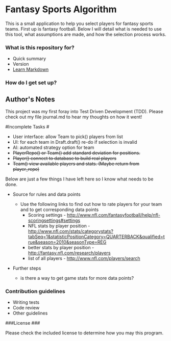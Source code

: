 # Fantasy Sports Algorithm #

This is a small application to help you select players for fantasy sports teams. 
First up is fantasy football. Below I will detail what is needed to use this 
tool, what assumptions are made, and how the selection process works. 

### What is this repository for? ###

* Quick summary
* Version
* [Learn Markdown](https://bitbucket.org/tutorials/markdowndemo)

### How do I get set up? ###

## Author's Notes ##
This project was my first foray into Test Driven Development (TDD).
Please check out my file journal.md to hear my thoughts on how it went!

#Incomplete Tasks #
* User interface: allow Team to pick() players from list
* UI: for each team in Draft.draft() re-do if selection is invalid
* AI: automated strategy option for team
* ~~PlayerRepo() or Team() add standard deviation for positions.~~
* ~~Player() connect to database to build real players~~
* ~~Team() view available players and stats. (Maybe return from player_repo)~~



Below are just a few things I have left here so I know what needs to be done. 

* Source for rules and data points
	- Use the following links to find out how to rate players for your team
	and to get corresponding data points
		- Scoring settings - http://www.nfl.com/fantasyfootball/help/nfl-scoringsettings#settings
		- NFL stats by player position - http://www.nfl.com/stats/categorystats?tabSeq=1&statisticPositionCategory=QUARTERBACK&qualified=true&season=2010&seasonType=REG
		- better stats by player position - http://fantasy.nfl.com/research/players
		- list of all players - http://www.nfl.com/players/search

* Further steps
	- is there a way to get game stats for more data points?
	

### Contribution guidelines ###

* Writing tests
* Code review
* Other guidelines

###License ###

Please check the included license to determine how you may this program.
